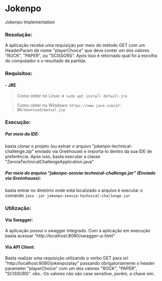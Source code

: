 # Jokenpo
Jokenpo Implementation

### Resolução:
A aplicação recebe uma requisição por meio do método GET com um HeaderParam de nome "playerChoice" que deve conter um dos valores "ROCK", "PAPER", ou "SCISSORS".
Após isso é retornado qual foi a escolha do computador e o resultado da partida.


### Requisitos: 

#### - JRE

>Como obter no Linux:
`# sudo apt install default-jre`

>Como obter no Windows: 
`https://www.java.com/pt-BR/download/manual.jsp`


### Execução: 
##### Por meio da IDE: 
  basta clonar o projeto (ou extrair o arquivo "jokenpo-technical-challenge.zip" enviado via Greehouse) e importa-lo dentro da sua IDE de preferência. Após isso, basta executar a classe "ZenviaTechnicalChallengeApplication.java"
##### Por meio do arquivo "jokenpo-zenvia-technical-challenge.jar" (Enviado via Greenhouse):
  basta entrar no diretório onde está localizado o arquivo e executar o comando `java -jar jokenpo-zenvia-technical-challenge.jar`

### Utilização:

#### Via Swagger:

A aplicação possui o swagger integrado. Com a aplicação em execução basta acessar "http://localhost:8080/swagger-ui.html" 

#### Via API Client:  
Basta realizar uma requisição utilizando o verbo GET para url "http://localhost:8080/jokenpo/play" passando obrigatoriamente o header parameter "playerChoice" com um dos valores "ROCK", "PAPER", "SCISSORS". obs.: Os valores não são case sensitive, porém, a chave sim. 
